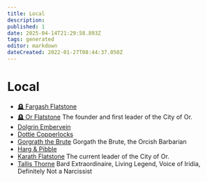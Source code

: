 ```yaml
---
title: Local
description:
published: 1
date: 2025-04-14T21:29:58.893Z
tags: generated
editor: markdown
dateCreated: 2022-01-27T08:44:37.050Z
---
```


# Local
- [🪦 Fargash Flatstone](/geography/settlement/city/city-of-or/local/fargash-flatstone.md)
- [🪦 Or Flatstone](/geography/settlement/city/city-of-or/local/or-flatstone.md)
  The founder and first leader of the City of Or.
- [Dolgrin Embervein](/geography/settlement/city/city-of-or/local/dolgrin-embervein.md)
- [Dottie Copperlocks](/geography/settlement/city/city-of-or/local/dottie-copperlocks.md)
- [Gorgrath the Brute](/geography/settlement/city/city-of-or/local/gorgrath-the-brute.md)
  Gorgath the Brute, the Orcish Barbarian
- [Harg & Pibble](/geography/settlement/city/city-of-or/local/harg-and-pibble.md)
- [Karath Flatstone](/geography/settlement/city/city-of-or/local/karath-flatstone.md)
  The current leader of the City of Or.
- [Tallis Thorne](/geography/settlement/city/city-of-or/local/tallis-thorne.md)
  Bard Extraordinaire, Living Legend, Voice of Iridia, Definitely Not a Narcissist
